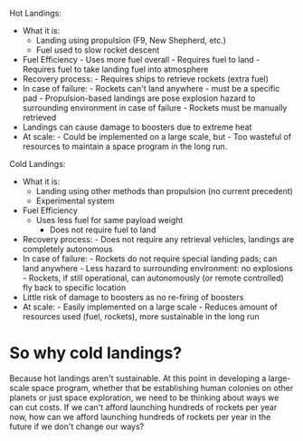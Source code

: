 Hot Landings: 
- What it is:
     - Landing using propulsion (F9, New Shepherd, etc.)
     - Fuel used to slow rocket descent
- Fuel Efficiency
       - Uses more fuel overall
           - Requires fuel to land
           - Requires fuel to take landing fuel into atmosphere
- Recovery process:
       - Requires ships to retrieve rockets (extra fuel)
- In case of failure:
       - Rockets can't land anywhere - must be a specific pad
       - Propulsion-based landings are pose explosion hazard to surrounding environment in case of failure
       - Rockets must be manually retrieved
- Landings can cause damage to boosters due to extreme heat
- At scale:
       - Could be implemented on a large scale, but
       - Too wasteful of resources to maintain a space program in the long run.

Cold Landings:
- What it is:
    - Landing using other methods than propulsion (no current precedent)
    - Experimental system
- Fuel Efficiency
    - Uses less fuel for same payload weight
        - Does not require fuel to land
- Recovery process:
       - Does not require any retrieval vehicles, landings are completely autonomous
- In case of failure:
       - Rockets do not require special landing pads; can land anywhere
       - Less hazard to surrounding environment: no explosions
       - Rockets, if still operational, can autonomously (or remote controlled) fly back to specific location
- Little risk of damage to boosters as no re-firing of boosters
- At scale:
       - Easily implemented on a large scale
       - Reduces amount of resources used (fuel, rockets), more sustainable in the long run



# So why cold landings?
Because hot landings aren't sustainable. At this point in developing a large-scale space program, whether that be establishing human colonies on other planets or just space exploration, we need to be thinking about ways we can cut costs. If we can't afford launching hundreds of rockets per year now, how can we afford launching hundreds of rockets per year in the future if we don't change our ways? 
